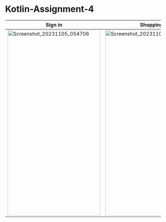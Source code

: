 # Kotlin-Assignment-4

| Sign in | Shopping | Create new account |
|----------|----------|----------|
| <img src="https://user-images.githubusercontent.com/118146780/280719904-9098d6fa-a483-450b-be83-bb2130486e48.png" width="300" height="600" alt="Screenshot_20231105_054706"> | <img src="https://user-images.githubusercontent.com/118146780/280719941-e5e5197f-58ea-434a-a9b1-e6d52f8dc4a0.png" width="300" height="600" alt="Screenshot_20231105_054706"> | <img src="https://user-images.githubusercontent.com/118146780/280719951-9bcb8787-fba3-4161-9ee6-d38a2699457b.png" width="300" height="600" alt="Screenshot_20231105_054706"> | 

